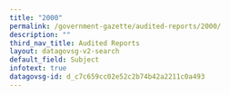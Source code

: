 ```yaml
---
title: "2000"
permalink: /government-gazette/audited-reports/2000/
description: ""
third_nav_title: Audited Reports
layout: datagovsg-v2-search
default_field: Subject
infotext: true
datagovsg-id: d_c7c659cc02e52c2b74b42a2211c0a493
---
```

